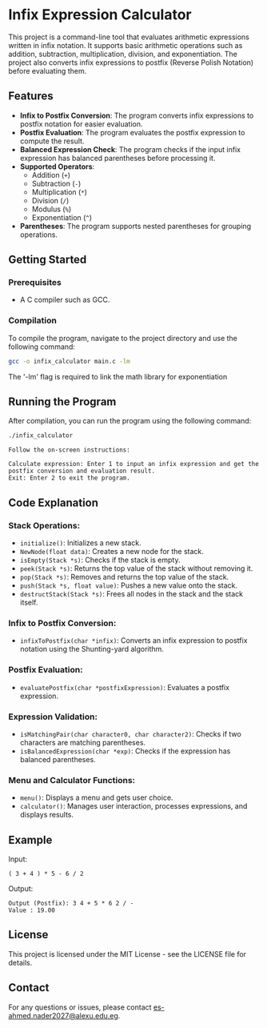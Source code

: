 # Infix Expression Calculator

This project is a command-line tool that evaluates arithmetic expressions written in infix notation. It supports basic arithmetic operations such as addition, subtraction, multiplication, division, and exponentiation. The project also converts infix expressions to postfix (Reverse Polish Notation) before evaluating them.

## Features
- **Infix to Postfix Conversion**: The program converts infix expressions to postfix notation for easier evaluation.
- **Postfix Evaluation**: The program evaluates the postfix expression to compute the result.
- **Balanced Expression Check**: The program checks if the input infix expression has balanced parentheses before processing it.
- **Supported Operators**:
  - Addition (`+`)
  - Subtraction (`-`)
  - Multiplication (`*`)
  - Division (`/`)
  - Modulus (`%`)
  - Exponentiation (`^`)
- **Parentheses**: The program supports nested parentheses for grouping operations.

## Getting Started

### Prerequisites
- A C compiler such as GCC.

### Compilation
To compile the program, navigate to the project directory and use the following command:

```bash
gcc -o infix_calculator main.c -lm
```
The '-lm' flag is required to link the math library for exponentiation

## Running the Program

After compilation, you can run the program using the following command:

```bash
./infix_calculator
```
```
Follow the on-screen instructions:

Calculate expression: Enter 1 to input an infix expression and get the postfix conversion and evaluation result.
Exit: Enter 2 to exit the program.
```

## Code Explanation

### Stack Operations:

- `initialize()`: Initializes a new stack.
- `NewNode(float data)`: Creates a new node for the stack.
- `isEmpty(Stack *s)`: Checks if the stack is empty.
- `peek(Stack *s)`: Returns the top value of the stack without removing it.
- `pop(Stack *s)`: Removes and returns the top value of the stack.
- `push(Stack *s, float value)`: Pushes a new value onto the stack.
- `destructStack(Stack *s)`: Frees all nodes in the stack and the stack itself.

### Infix to Postfix Conversion:

- `infixToPostfix(char *infix)`: Converts an infix expression to postfix notation using the Shunting-yard algorithm.

### Postfix Evaluation:

- `evaluatePostfix(char *postfixExpression)`: Evaluates a postfix expression.

### Expression Validation:

- `isMatchingPair(char character0, char character2)`: Checks if two characters are matching parentheses.
- `isBalancedExpression(char *exp)`: Checks if the expression has balanced parentheses.

### Menu and Calculator Functions:

- `menu()`: Displays a menu and gets user choice.
- `calculator()`: Manages user interaction, processes expressions, and displays results.

## Example

Input:

```plaintext
( 3 + 4 ) * 5 - 6 / 2
```

Output:

```plaintext
Output (Postfix): 3 4 + 5 * 6 2 / - 
Value : 19.00
```

## License

This project is licensed under the MIT License - see the LICENSE file for details.

## Contact

For any questions or issues, please contact es-ahmed.nader2027@alexu.edu.eg.

